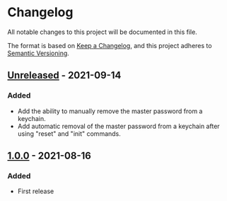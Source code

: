 # Changelog

All notable changes to this project will be documented in this file.

The format is based on [Keep a Changelog](https://keepachangelog.com/en/1.0.0/),
and this project adheres to [Semantic Versioning](https://semver.org/spec/v2.0.0.html).

## [Unreleased] - 2021-09-14

### Added 

- Add the ability to manually remove the master password from a keychain.
- Add automatic removal of the master password from a keychain 
  after using "reset" and "init" commands.

## [1.0.0] - 2021-08-16

### Added

- First release

[Unreleased]: https://github.com/lxbrvr/alfred-keepassxc-workflow/compare/1.0.0...HEAD
[1.0.0]: https://github.com/lxbrvr/alfred-keepassxc-workflow/releases/tag/1.0.0